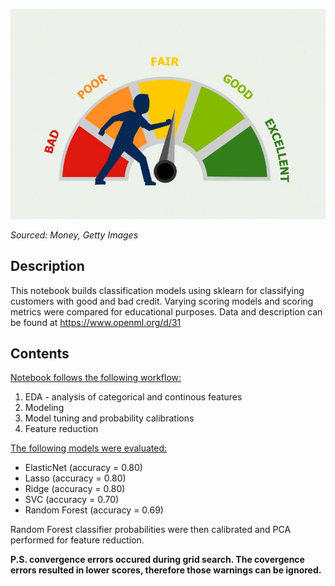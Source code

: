 ![cc](../images/creditscore.jpg)

<i>Sourced: Money, Getty Images</i>

## Description

This notebook builds classification models using sklearn for classifying customers with good and bad credit.  Varying scoring models and scoring metrics were compared for educational purposes.
Data and description can be found at https://www.openml.org/d/31

## Contents

<ins>Notebook follows the following workflow:</ins>
1. EDA - analysis of categorical and continous features
2. Modeling
3. Model tuning and probability calibrations
4. Feature reduction

<ins>The following models were evaluated:</ins>
* ElasticNet (accuracy = 0.80)
* Lasso (accuracy = 0.80)
* Ridge (accuracy = 0.80)
* SVC (accuracy = 0.70)
* Random Forest (accuracy = 0.69)

Random Forest classifier probabilities were then calibrated and PCA performed for feature reduction.



<b>P.S. convergence errors occured during grid search.  The covergence errors resulted in lower scores, therefore those warnings can be ignored.</b>
